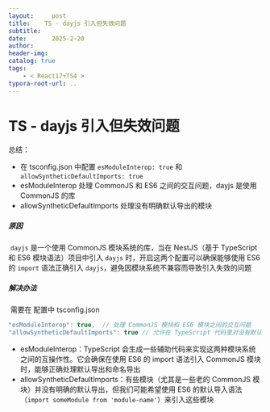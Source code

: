 ```yaml
---
layout:     post
title:    TS - dayjs 引入但失效问题
subtitle:  
date:       2025-2-20
author:     
header-img: 
catalog: true
tags:
    - < React17+TS4 >
typora-root-url: ..
---
```




# TS - dayjs 引入但失效问题

总结：

- 在 tsconfig.json 中配置 `esModuleInterop: true` 和 `allowSyntheticDefaultImports: true`
- esModuleInterop 处理 CommonJS 和 ES6 之间的交互问题，dayjs 是使用 CommonJS 的库
- allowSyntheticDefaultImports 处理没有明确默认导出的模块



##### 原因

​	`dayjs` 是一个使用 CommonJS 模块系统的库，当在 NestJS（基于 TypeScript 和 ES6 模块语法）项目中引入 `dayjs` 时，开启这两个配置可以确保能够使用 ES6 的 `import` 语法正确引入 `dayjs`，避免因模块系统不兼容而导致引入失效的问题

##### 解决办法

​	需要在 配置中 tsconfig.json

```js
"esModuleInterop": true,  // 处理 CommonJS 模块和 ES6 模块之间的交互问题
"allowSyntheticDefaultImports": true // 允许在 TypeScript 代码里对没有默认导出的模块使用默认导入语法
```

- esModuleInterop：TypeScript 会生成一些辅助代码来实现这两种模块系统之间的互操作性。它会确保在使用 ES6 的 import 语法引入 CommonJS 模块时，能够正确处理默认导出和命名导出
- allowSyntheticDefaultImports：有些模块（尤其是一些老的 CommonJS 模块）并没有明确的默认导出，但我们可能希望使用 ES6 的默认导入语法（`import someModule from 'module-name'`）来引入这些模块


